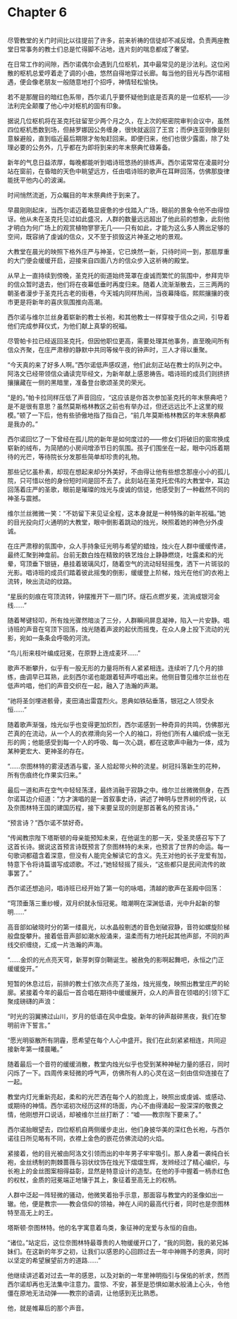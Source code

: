 # Chapter 6

<br>
尽管教堂的关门时间比以往提前了许多，前来祈祷的信徒却不减反增。负责两座教堂日常事务的教士们总是忙得脚不沾地，连片刻的喘息都成了奢望。

在日常工作的间隙，西尔诺偶尔会遇到几位枢机，其中最常见的是沙法利。这位闲散的枢机总爱哼着走了调的小曲，悠然自得地穿过长廊。每当他的目光与西尔诺相遇，便会像老朋友一般随意地打个招呼，神情轻松愉快。

若不是那醒目的暗红色系带，西尔诺几乎要怀疑他到底是否真的是一位枢机——沙法利完全颠覆了他心中对枢机的固有印象。

据说几位枢机将在圣克托驻留至少两个月之久，在上次的枢密院审判会议中，虽然四位枢机悉数到场，但赫罗娜因公务缠身，很快就返回了王宫；而伊连亚则像是刻意躲避般，直到临近最后期限才匆匆赶回来。即便归来，他们也很少露面，除了处理必要的公务外，几乎都在为即将到来的年末祭典忙碌筹备。

新年的气息日益浓厚，每晚都能听到唱诗班悠扬的排练声。西尔诺常常在凌晨时分站在窗前，在昏暗的天色中眺望远方，任由唱诗班的歌声在耳畔回荡，仿佛那旋律能抚平他内心的波澜。

时间悄然流逝，万众瞩目的年末祭典终于到来了。

早晨刚刚起床，当西尔诺迈着略显疲惫的步伐踏入广场，眼前的景象令他不由得惊讶。他从未在圣克托见过如此盛况，人群的数量远远超出了他此前的想象，此刻他才明白为何广场上的观赏植物寥寥无几——只有如此，才能为这么多人腾出足够的空间，既容纳了虔诚的信众，又不至于损毁这片神圣之地的景观。

大教堂在晨光的映照下格外庄严与神圣，它已焕然一新，只待时间一到，那扇厚重的大门便会缓缓开启，迎接来自四面八方的信众步入这祈祷的殿堂。

从早上一直持续到傍晚，圣克托的街道始终笼罩在虔诚而繁忙的氛围中，参拜完毕的信众暂时退去，他们将在夜幕低垂时再度归来。随着人流渐渐散去，三三两两的朝圣者漫步于圣克托古老的街巷，今天城内同样热闹，当夜幕降临，熙熙攘攘的夜市更是将新年的喜庆氛围推向高潮。

西尔诺与维尔兰丝身着崭新的教士长袍，和其他教士一样穿梭于信众之间，引导着他们完成参拜仪式，为他们献上真挚的祝福。

尽管帕卡拉已经返回圣克托，但因他职位更高，需要处理其他事务，直至晚间所有信众齐聚，在庄严肃穆的静默中共同等候午夜的钟声时，三人才得以重聚。

“今天真的来了好多人啊。”西尔诺低声感叹道，他们此刻正站在教士的队列之中。阿洛文已经带领信众诵读完毕经文，为新年献上感恩祷告。唱诗班的成员们则挤挤攘攘藏在一侧的黑暗里，准备登台歌颂圣灵的荣光。

“是的。”帕卡拉同样压低了声音回应，“这应该是你首次参加圣克托的年末祭典吧？是不是很有意思？虽然莫斯格林教区之前也有举办过，但还远远比不上这里的规模。”顿了一下后，他有些骄傲地指了指自己，“前几年莫斯格林教区的年末祭典都是我办的。”

西尔诺回忆了一下曾经在孤儿院的新年是如何度过的——修女们将破旧的窗帘换成崭新的绒布，为简陋的小房间增添节日的氛围。孩子们围坐在一起，眼中闪烁着期待的光芒，等待院长分发那些简单却珍贵的礼物。

那些记忆虽朴素，却现在想起来却分外美好，不由得让他有些想念那座小小的孤儿院，只可惜以他的身份短时间是回不去了。此刻站在圣克托宏伟的大教堂中，耳边回荡着庄严的圣歌，眼前是璀璨的烛光与虔诚的信徒，他感受到了一种截然不同的神圣与震撼。

维尔兰丝微微一笑：“不妨留下来见证全程，这本身就是一种特殊的新年祝福。”她的目光投向灯火通明的大教堂，眼中倒影着跳动的烛光，映照着她的神色分外虔诚。

在庄严肃穆的氛围中，众人手持象征光明与希望的蜡烛，烛火在人群中缓缓传递，最终汇聚到神龛前。台前无数白烛在精致的铁艺烛台上静静燃烧，吐露柔和的光晕，穹顶垂下银链，悬挂着玻璃风灯，随着空气的流动轻轻摇曳，洒下一片斑驳的光影。唱诗班的成员们踏着彼此摇曳的倒影，缓缓登上阶梯，烛光在他们的衣袍上流转，映出流动的纹路。

“星辰的刻痕在穹顶流转，钟摆推开下一扇门环。燧石点燃岁冕，流淌成银河金线……”

随着琴键轻叩，所有烛光骤然暗淡了三分，人群瞬间屏息凝神，陷入一片安静。唱诗班的声音在穹顶下回荡，烛光随着声波的起伏而摇曳，在众人身上投下流动的光影，宛如一条条会呼吸的河流。

“鸟儿衔来枝叶编成冠冕，在原野上连成麦环……”

歌声不断攀升，似乎有一股无形的力量将所有人紧紧相连。连续听了几个月的排练，曲调早已耳熟，此刻西尔诺也能跟着轻声哼唱出来。他侧目瞥见维尔兰丝也在低声吟唱，他们的声音交织在一起，融入了浩瀚的声潮。

“祂将圣剑埋进骸骨，麦田涌出雷霆烈火。恩典如铁砧垂落，银冠之人领受永恒……”

随着歌声渐强，烛光似乎也变得更加炽烈，西尔诺感到一种奇异的共鸣，仿佛那光芒真的在流动，从一个人的衣襟滑向另一个人的袖口，将他们所有人编织成一张无形的网；他能感受到每一个人的呼吸、每一次心跳，都在这歌声中融为一体，成为某种更宏大、更神圣的存在。

“……奈图林特的雾浸透酒与蜜，圣人拾起带火种的流星。树冠抖落新生的花种，所有伤痕终化作果实归来。”

最后一道和声在空气中轻轻荡漾，最终消融于寂静之中。维尔兰丝微微侧身，在西尔诺耳边介绍道：“方才演唱的是一首叙事史诗，讲述了神明与世界树的传说，以及奈图林特王国的建国历程，接下来要呈现的则是那首著名的预言诗。”

“预言诗？”西尔诺不禁好奇。

“传闻教宗陛下塔斯顿的母亲能预知未来，在他诞生的那一天，受圣灵感召写下了这首长诗。据说这首预言诗既预言了奈图林特的未来，也预言了世界的命运。每一句歌词都蕴含着深意，但没有人能完全解读它的含义。先王对他的长子宠爱有加，特意下令将诗篇谱写成颂歌。不过，”她轻轻摇了摇头，“这些都只是民间流传的故事罢了。”

西尔诺还想追问，唱诗班已经开始了第一句的咏唱，清越的歌声在圣殿中回荡：

“穹顶垂落三重纱幔，双月织就永恒冠冕。暗潮啊在深渊低语，光中升起新的黎明……”

高音部如破晓时分的第一缕晨光，以水晶般剔透的音色划破寂静，音符如螺旋阶梯般盘旋攀升。接着低音声部如潮水般涌来，温柔而有力地托起其他声部，不同的声线交织缠绕，汇成一片浩瀚的声海。

“……金炽的光点亮天穹，新芽刺穿剑鞘诞生。被赦免的影啊起舞吧，永恒之门正缓缓旋开。”

短暂的休息过后，前排的教士们依次点亮了圣烛，烛光摇曳，映照出教堂庄严的轮廓。紧接着今年的最后一首合唱在期待中缓缓展开，众人的声音在领唱的引领下汇聚成磅礴的声浪：

“时光的羽翼拂过山川，岁月的低语在风中盘旋。新年的钟声敲碎黑夜，我们在黎明前许下誓言。”

“愿光明驱散所有阴霾，愿希望在每个人心中盛开。我们在此刻紧紧相连，共同迎接新年第一缕晨曦。”

随着最后一个音符的缓缓消散，教堂内烛光似乎也受到某种神秘力量的感召，同时闪烁了一下。四周传来轻微的呼气声，仿佛所有人的心灵在这一刻由信仰连接在了一起。

教堂内灯光重新亮起，柔和的光芒洒在每个人的脸庞上，映照出或虔诚、或感动、或期待的神情。西尔诺初次经历这样的场面，内心不由得涌起一股深深的敬畏之情，他刚想开口说话，却被维尔兰丝打断了：“嘘——教宗陛下要来了。”

西尔诺抬眼望去，四位枢机自两侧缓步走出，他们身披华美的深红色长袍，与西尔诺往日所见略有不同，衣襟上金色的嵌花仿佛流动的火焰。

紧接着，他的目光被由阿洛文引领而出的中年男子牢牢吸引。那人身着一袭纯白长袍，金丝绣制的荆棘蔷薇与羽状纹饰在烛光下熠熠生辉，发辫经过了精心编织，与长袍上的金丝图案相得益彰，显然是特意设计的造型。在他的手中握着一柄赤红色的权杖，金质的冠冕端正地镶于其上，象征着至高无上的权柄。

人群中泛起一阵轻微的骚动，他微笑着抬手示意，那面容与教堂内的圣像如出一辙。他，便是教宗——教会信仰的领袖，神在人间的最高代行者，同时也是奈图林特至高无上的王。

塔斯顿·奈图林特。他的名字寓意着鸟类，象征神的宠爱与永恒的自由。

“诸位。”站定后，这位奈图林特最尊贵的人物缓缓开口了，“我的同胞，我的弟兄姊妹们。在这新的年岁之初，让我们以感恩的心回顾过去一年中神赐予的恩典，同时以坚定的希望展望前方的道路……”

他继续讲述着对过去一年的感恩，以及对新的一年里神明指引与保佑的祈求，然而西尔诺却再也无法集中注意力。震惊、不安，甚至是恐惧如潮水般涌上心头，令他僵在原地无法动弹——教宗的语调，让他感到无比熟悉。

他，就是帷幕后的那个声音。

